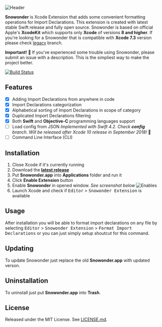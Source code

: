 ![Header](https://raw.githubusercontent.com/Karetski/Snowonder/master/Resources/ReadmeHeader.png)

**Snowonder** is Xcode Extension that adds some convenient formatting operations for Import Declarations. This extension is created with latest stable Swift release and fully open source. Snowonder is based on official Apple's **XcodeKit** which supports only **Xcode** of versions **8 and higher**. If you're looking for a Snowonder that is compatible with **Xcode 7.3** version please check [legacy](https://github.com/Karetski/Snowonder/blob/legacy/README.md) branch.

**Important!** 🌟 If you've experienced some trouble using Snowonder, please submit an issue with a description. This is the simpliest way to make the project better.

[![Build Status](https://travis-ci.org/Karetski/Snowonder.svg)](https://travis-ci.org/Karetski/Snowonder)

## Features

- [x] Adding Import Declarations from anywhere in code
- [x] Import Declarations categorization
- [x] Alphabetical sorting of Import Declarations in scope of category
- [x] Duplicated Import Declarations filtering
- [x] Both **Swift** and **Objective-C** programming languages support
- [ ] Load config from JSON *Implemented with Swift 4.2. Check **config** branch. Will be released after Xcode 10 release in September 2018!* 🎉
- [ ] Command Line Interface (CLI)

## Installation

1. Close Xcode if it's currently running
2. Download the [**latest release**](https://github.com/Karetski/Snowonder/releases)
3. Put **Snowonder.app** into **Applications** folder and run it
4. Click **Enable Extension** button
5. Enable **Snowonder** in opened window. *See screenshot below*
![Enables](https://raw.githubusercontent.com/Karetski/Snowonder/master/Resources/SnowonderEnabled.png)
6. Launch Xcode and check if <kbd>Editor</kbd> > <kbd>Snowonder Extension</kbd> is available

## Usage

After installation you will be able to format import declarations on any file by selecting <kbd>Editor</kbd> > <kbd>Snowonder Extension</kbd> > <kbd>Format Import Declarations</kbd> or you can just simply setup shoutcut for this command.

## Updating

To update Snowonder just replace the old **Snowonder.app** with updated verson.

## Uninstallation

To uninstall just put **Snowonder.app** into **Trash**.

## License

Released under the MIT License. See [LICENSE.md](https://github.com/Karetski/Snowonder/blob/master/LICENSE.md).
